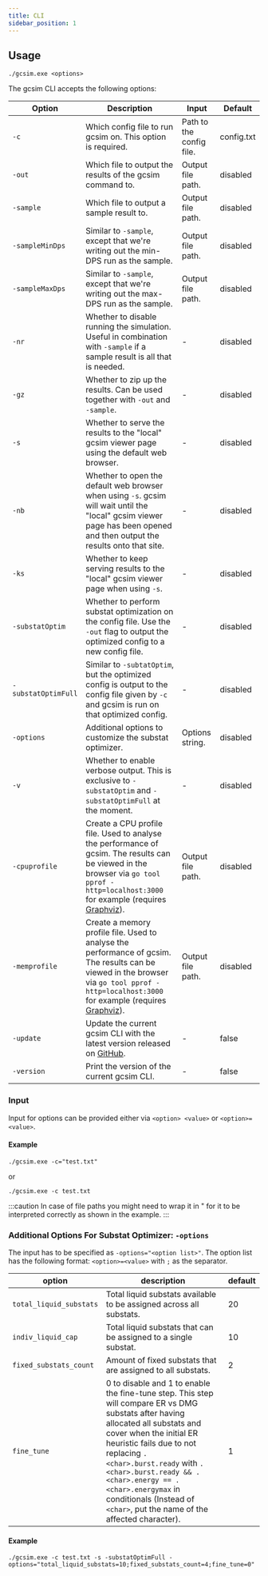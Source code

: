 ```yaml
---
title: CLI
sidebar_position: 1
---
```


## Usage

```
./gcsim.exe <options>
```

The gcsim CLI accepts the following options:

| Option | Description | Input | Default | 
| --- | --- | --- | --- |
| `-c` | Which config file to run gcsim on. This option is required. | Path to the config file. | config.txt | 
| `-out` | Which file to output the results of the gcsim command to. | Output file path. | disabled |
| `-sample` | Which file to output a sample result to. | Output file path. | disabled |
| `-sampleMinDps` | Similar to `-sample`, except that we're writing out the min-DPS run as the sample. | Output file path. | disabled |
| `-sampleMaxDps` | Similar to `-sample`, except that we're writing out the max-DPS run as the sample. | Output file path. | disabled |
| `-nr` | Whether to disable running the simulation. Useful in combination with `-sample` if a sample result is all that is needed. | - | disabled |
| `-gz` | Whether to zip up the results. Can be used together with `-out` and `-sample`. | - | disabled |
| `-s` | Whether to serve the results to the "local" gcsim viewer page using the default web browser. | - | disabled |
| `-nb` | Whether to open the default web browser when using `-s`. gcsim will wait until the "local" gcsim viewer page has been opened and then output the results onto that site. | - | disabled | 
| `-ks` | Whether to keep serving results to the "local" gcsim viewer page when using `-s`. | - | disabled | 
| `-substatOptim` | Whether to perform substat optimization on the config file. Use the `-out` flag to output the optimized config to a new config file. | - | disabled | 
| `-substatOptimFull` | Similar to `-subtatOptim`, but the optimized config is output to the config file given by `-c` and gcsim is run on that optimized config. | - | disabled |
| `-options` | Additional options to customize the substat optimizer. | Options string. | disabled |
| `-v` | Whether to enable verbose output. This is exclusive to `-substatOptim` and `-substatOptimFull` at the moment. | - | disabled |
| `-cpuprofile` | Create a CPU profile file. Used to analyse the performance of gcsim. The results can be viewed in the browser via `go tool pprof -http=localhost:3000` for example (requires [Graphviz](https://graphviz.org/)). | Output file path. | disabled |
| `-memprofile` | Create a memory profile file. Used to analyse the performance of gcsim. The results can be viewed in the browser via `go tool pprof -http=localhost:3000` for example (requires [Graphviz](https://graphviz.org/)). | Output file path. | disabled | 
| `-update` | Update the current gcsim CLI with the latest version released on [GitHub](https://github.com/genshinsim/gcsim/releases). | - | false |
| `-version` | Print the version of the current gcsim CLI. | - | false |

### Input

Input for options can be provided either via `<option> <value>` or `<option>=<value>`.

#### Example

```
./gcsim.exe -c="test.txt"
```

or

```
./gcsim.exe -c test.txt
```

:::caution
In case of file paths you might need to wrap it in " for it to be interpreted correctly as shown in the example.
:::

### Additional Options For Substat Optimizer: `-options`

The input has to be specified as `-options="<option list>"`. 
The option list has the following format: `<option>=<value>` with `;` as the separator.

| option | description | default |
| --- | --- | --- |
| `total_liquid_substats` | Total liquid substats available to be assigned across all substats. | 20 |
| `indiv_liquid_cap` | Total liquid substats that can be assigned to a single substat. | 10 |  
| `fixed_substats_count` | Amount of fixed substats that are assigned to all substats. | 2 |
| `fine_tune` | 0 to disable and 1 to enable the fine-tune step. This step will compare ER vs DMG substats after having allocated all substats and cover when the initial ER heuristic fails due to not replacing `.<char>.burst.ready` with `.<char>.burst.ready && .<char>.energy == .<char>.energymax` in conditionals (Instead of `<char>`, put the name of the affected character). | 1 |

#### Example

```
./gcsim.exe -c test.txt -s -substatOptimFull -options="total_liquid_substats=10;fixed_substats_count=4;fine_tune=0"
```
